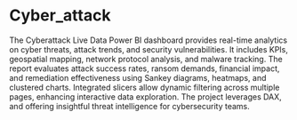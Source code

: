 # Cyber_attack
The Cyberattack Live Data Power BI dashboard provides real-time analytics on cyber threats, attack trends, and security vulnerabilities. It includes KPIs, geospatial mapping, network protocol analysis, and malware tracking. The report evaluates attack success rates, ransom demands, financial impact, and remediation effectiveness using Sankey diagrams, heatmaps, and clustered charts. Integrated slicers allow dynamic filtering across multiple pages, enhancing interactive data exploration. The project leverages DAX, and offering insightful threat intelligence for cybersecurity teams. 
